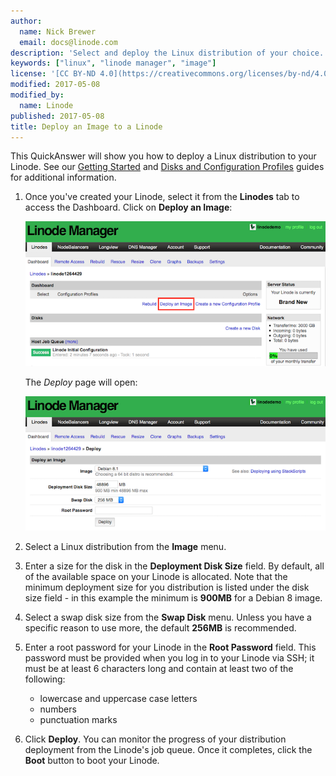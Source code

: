 ```yaml
---
author:
  name: Nick Brewer
  email: docs@linode.com
description: 'Select and deploy the Linux distribution of your choice.'
keywords: ["linux", "linode manager", "image"]
license: '[CC BY-ND 4.0](https://creativecommons.org/licenses/by-nd/4.0)'
modified: 2017-05-08
modified_by:
  name: Linode
published: 2017-05-08
title: Deploy an Image to a Linode
---
```


This QuickAnswer will show you how to deploy a Linux distribution to your Linode. See our [Getting Started](/content/getting-started) and [Disks and Configuration Profiles](/content/platform/disk-images/disk-images-and-configuration-profiles) guides for additional information.

1.  Once you've created your Linode, select it from the **Linodes** tab to access the Dashboard. Click on **Deploy an Image**:

    [![Linux Dashboard](/content/assets/linode-manager-dashboard-newacct_small.png)](/content/assets/linode-manager-dashboard-newacct.png)

    The *Deploy* page will open:

    [![Deploy a Linux Image](/content/assets/linode-manager-deploy-an-image_small.png)](/content/assets/linode-manager-deploy-an-image.png)

2.  Select a Linux distribution from the **Image** menu.

3.  Enter a size for the disk in the **Deployment Disk Size** field. By default, all of the available space on your Linode is allocated. Note that the minimum deployment size for you distribution is listed under the disk size field - in this example the minimum is **900MB** for a Debian 8 image.

4.  Select a swap disk size from the **Swap Disk** menu. Unless you have a specific reason to use more, the default **256MB** is recommended.

5. Enter a root password for your Linode in the **Root Password** field. This password must be provided when you log in to your Linode via SSH; it must be at least 6 characters long and contain at least two of the following:

    -   lowercase and uppercase case letters
    -   numbers
    -   punctuation marks

6.  Click **Deploy**. You can monitor the progress of your distribution deployment from the Linode's job queue. Once it completes, click the **Boot** button to boot your Linode.
